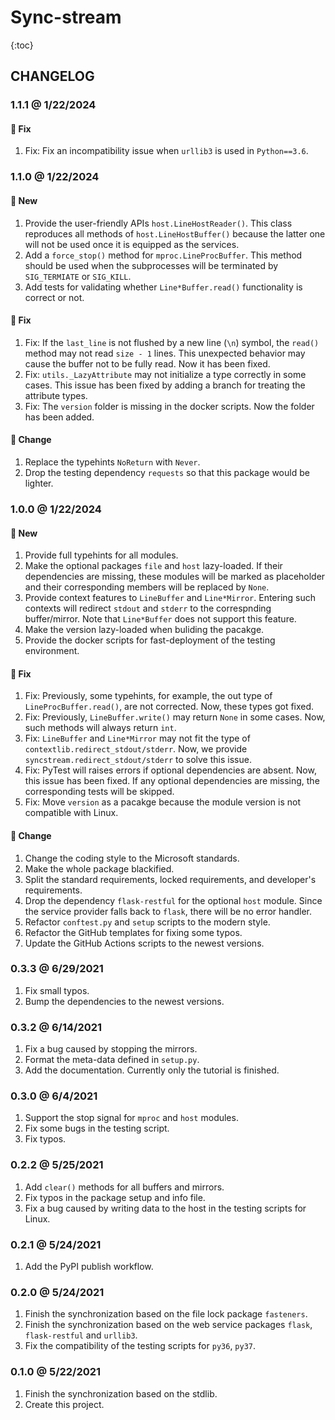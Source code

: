 # Sync-stream

{:toc}

## CHANGELOG

### 1.1.1 @ 1/22/2024

#### :wrench: Fix

1. Fix: Fix an incompatibility issue when `urllib3` is used in `Python==3.6`.

### 1.1.0 @ 1/22/2024

#### :mega: New

1. Provide the user-friendly APIs `host.LineHostReader()`. This class reproduces all methods of `host.LineHostBuffer()` because the latter one will not be used once it is equipped as the services.
2. Add a `force_stop()` method for `mproc.LineProcBuffer`. This method should be used when the subprocesses will be terminated by `SIG_TERMIATE` or `SIG_KILL`.
3. Add tests for validating whether `Line*Buffer.read()` functionality is correct or not.

#### :wrench: Fix

1. Fix: If the `last_line` is not flushed by a new line (`\n`) symbol, the `read()` method may not read `size - 1` lines. This unexpected behavior may cause the buffer not to be fully read. Now it has been fixed.
2. Fix: `utils._LazyAttribute` may not initialize a type correctly in some cases. This issue has been fixed by adding a branch for treating the attribute types.
3. Fix: The `version` folder is missing in the docker scripts. Now the folder has been added.

#### :floppy_disk: Change

1. Replace the typehints `NoReturn` with `Never`.
2. Drop the testing dependency `requests` so that this package would be lighter.

### 1.0.0 @ 1/22/2024

#### :mega: New

1. Provide full typehints for all modules.
2. Make the optional packages `file` and `host` lazy-loaded. If their dependencies are missing, these modules will be marked as placeholder and their corresponding members will be replaced by `None`.
3. Provide context features to `LineBuffer` and `Line*Mirror`. Entering such contexts will redirect `stdout` and `stderr` to the correspnding buffer/mirror. Note that `Line*Buffer` does not support this feature.
4. Make the version lazy-loaded when buliding the pacakge.
5. Provide the docker scripts for fast-deployment of the testing environment.

#### :wrench: Fix

1. Fix: Previously, some typehints, for example, the out type of `LineProcBuffer.read()`, are not corrected. Now, these types got fixed.
2. Fix: Previously, `LineBuffer.write()` may return `None` in some cases. Now, such methods will always return `int`.
3. Fix: `LineBuffer` and `Line*Mirror` may not fit the type of `contextlib.redirect_stdout/stderr`. Now, we provide `syncstream.redirect_stdout/stderr` to solve this issue.
4. Fix: PyTest will raises errors if optional dependencies are absent. Now, this issue has been fixed. If any optional dependencies are missing, the corresponding tests will be skipped.
5. Fix: Move `version` as a pacakge because the module version is not compatible with Linux.

#### :floppy_disk: Change

1. Change the coding style to the Microsoft standards.
2. Make the whole package blackified.
3. Split the standard requirements, locked requirements, and developer's requirements.
4. Drop the dependency `flask-restful` for the optional `host` module. Since the service provider falls back to `flask`, there will be no error handler.
5. Refactor `conftest.py` and `setup` scripts to the modern style.
6. Refactor the GitHub templates for fixing some typos.
7. Update the GitHub Actions scripts to the newest versions.

### 0.3.3 @ 6/29/2021

1. Fix small typos.
2. Bump the dependencies to the newest versions.

### 0.3.2 @ 6/14/2021

1. Fix a bug caused by stopping the mirrors.
2. Format the meta-data defined in `setup.py`.
3. Add the documentation. Currently only the tutorial is finished.

### 0.3.0 @ 6/4/2021

1. Support the stop signal for `mproc` and `host` modules.
2. Fix some bugs in the testing script.
3. Fix typos.

### 0.2.2 @ 5/25/2021

1. Add `clear()` methods for all buffers and mirrors.
2. Fix typos in the package setup and info file.
3. Fix a bug caused by writing data to the host in the testing scripts for Linux.

### 0.2.1 @ 5/24/2021

1. Add the PyPI publish workflow.

### 0.2.0 @ 5/24/2021

1. Finish the synchronization based on the file lock package `fasteners`.
2. Finish the synchronization based on the web service packages `flask`, `flask-restful` and `urllib3`.
3. Fix the compatibility of the testing scripts for `py36`, `py37`.

### 0.1.0 @ 5/22/2021

1. Finish the synchronization based on the stdlib.
2. Create this project.
